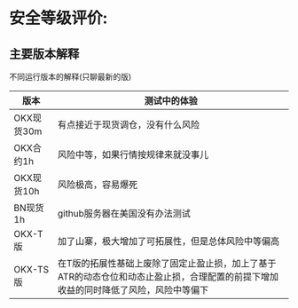 # 安全等级评价:

## 主要版本解释

不同运行版本的解释(只聊最新的版)

| 版本 | 测试中的体验          |
| ------- | ------------------ |
| OKX现货30m  | 有点接近于现货调仓，没有什么风险 |
| OKX合约1h  | 风险中等，如果行情按规律来就没事儿 |
| OKX现货10h  | 风险极高，容易爆死 |
| BN现货1h  | github服务器在美国没有办法测试 |
| OKX-T版  | 加了山寨，极大增加了可拓展性，但是总体风险中等偏高 |
| OKX-TS版  | 在T版的拓展性基础上废除了固定止盈止损，加上了基于ATR的动态仓位和动态止盈止损，合理配置的前提下增加收益的同时降低了风险，风险中等偏下 |
